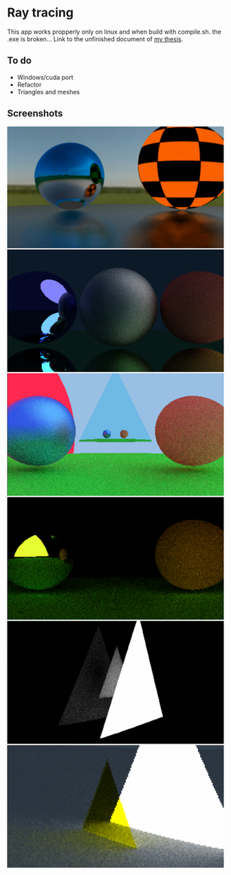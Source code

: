 # Ray tracing
This app works propperly only on linux and when build with compile.sh. the .exe is broken...
Link to the unfinished document of [my thesis](https://docs.google.com/document/d/1KeSsijYhDNzzKu8QZtLVjfMsUvvey8fzT-DooFDNbP4/edit?usp=sharing).

## To do
- Windows/cuda port
- Refactor
- Triangles and meshes

## Screenshots
![screenshot2](./bin/img/antialiasingOn.jpg "roughnes 1")
![screenshot2](./bin/img/nice.png "roughnes 1")
![screenshot1](./bin/img/triangles1.png "roughnes 0")
![screenshot1](./bin/img/triangles2.png "roughnes 0")
![screenshot1](./bin/img/triangles3.png "roughnes 0")
![screenshot1](./bin/img/triangles4.png "roughnes 0")
